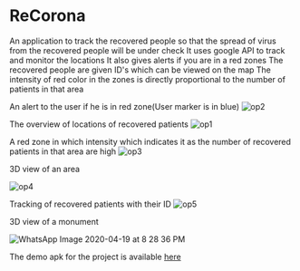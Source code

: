 # ReCorona

An application to track the recovered people so that the spread of virus from the recovered people will be under check
It uses google API to track and monitor the locations
It also gives alerts if you are in a red zones
The recovered people are given ID's which can be viewed on the map
The intensity of red color in the zones is directly proportional to the number of patients in that area


An alert to the user if he is in red zone(User marker is in blue)
![op2](https://user-images.githubusercontent.com/45101690/79693798-7055f280-828a-11ea-8b26-82027704d554.jpeg)

The overview of locations of recovered patients
![op1](https://user-images.githubusercontent.com/45101690/79693800-7055f280-828a-11ea-9978-b4697c198a0e.jpeg)

A red zone in which intensity which indicates it as the number of recovered patients in that area are high
![op3](https://user-images.githubusercontent.com/45101690/79693793-6d5b0200-828a-11ea-8a21-834de4b68c15.jpeg)

3D view of an area

![op4](https://user-images.githubusercontent.com/45101690/79693796-6f24c580-828a-11ea-9bff-c2ce42794139.jpg)

Tracking of recovered patients with their ID
![op5](https://user-images.githubusercontent.com/45101690/79693797-6fbd5c00-828a-11ea-9ebb-f3e62b5959dd.jpeg)

3D view of a monument

![WhatsApp Image 2020-04-19 at 8 28 36 PM](https://user-images.githubusercontent.com/45101690/79693959-35a08a00-828b-11ea-9aee-099b7837db1a.jpeg)

The demo apk for the project is available [here](https://github.com/sumanthst24/ReCorona/blob/master/ReCorona.apk)
